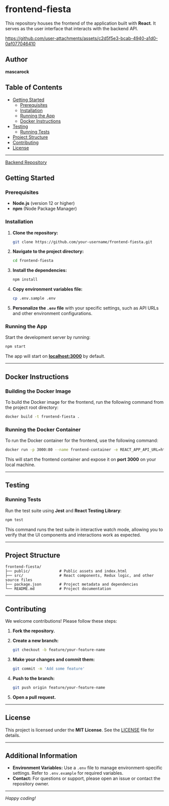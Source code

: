 # frontend-fiesta

This repository houses the frontend of the application built with **React**. It serves as the user interface that interacts with the backend API.


https://github.com/user-attachments/assets/c2d5f5e3-bcab-4940-a1d0-0af077046410




## Author

**mascarock**

## Table of Contents

- [Getting Started](#getting-started)
  - [Prerequisites](#prerequisites)
  - [Installation](#installation)
  - [Running the App](#running-the-app)
  - [Docker Instructions](#docker-instructions)
- [Testing](#testing)
  - [Running Tests](#running-tests)
- [Project Structure](#project-structure)
- [Contributing](#contributing)
- [License](#license)

---

[Backend Repository](https://github.com/mascarock/express-yourself)

## Getting Started

### Prerequisites

- **Node.js** (version 12 or higher)
- **npm** (Node Package Manager)

### Installation

1. **Clone the repository:**

   ```bash
   git clone https://github.com/your-username/frontend-fiesta.git
   ```

2. **Navigate to the project directory:**

   ```bash
   cd frontend-fiesta
   ```

3. **Install the dependencies:**

   ```bash
   npm install
   ```

4. **Copy environment variables file:**

   ```bash
   cp .env.sample .env
   ```

5. **Personalize the `.env` file** with your specific settings, such as API URLs and other environment configurations.

### Running the App

Start the development server by running:

```bash
npm start
```

The app will start on **[localhost:3000](http://localhost:3000)** by default.

---

## Docker Instructions

### Building the Docker Image

To build the Docker image for the frontend, run the following command from the project root directory:

```bash
docker build -t frontend-fiesta .
```

### Running the Docker Container

To run the Docker container for the frontend, use the following command:

```bash
docker run -p 3000:80 --name frontend-container -e REACT_APP_API_URL=http://localhost:5005 frontend-fiesta
```

This will start the frontend container and expose it on **port 3000** on your local machine.

---

## Testing

### Running Tests

Run the test suite using **Jest** and **React Testing Library**:

```bash
npm test
```

This command runs the test suite in interactive watch mode, allowing you to verify that the UI components and interactions work as expected.

---

## Project Structure

```
frontend-fiesta/
├── public/             # Public assets and index.html
├── src/                # React components, Redux logic, and other source files
├── package.json        # Project metadata and dependencies
└── README.md           # Project documentation
```

---

## Contributing

We welcome contributions! Please follow these steps:

1. **Fork the repository.**

2. **Create a new branch:**

   ```bash
   git checkout -b feature/your-feature-name
   ```

3. **Make your changes and commit them:**

   ```bash
   git commit -m 'Add some feature'
   ```

4. **Push to the branch:**

   ```bash
   git push origin feature/your-feature-name
   ```

5. **Open a pull request.**

---

## License

This project is licensed under the **MIT License**. See the [LICENSE](LICENSE) file for details.

---

## Additional Information

- **Environment Variables:** Use a `.env` file to manage environment-specific settings. Refer to `.env.example` for required variables.
- **Contact:** For questions or support, please open an issue or contact the repository owner.

---

*Happy coding!*